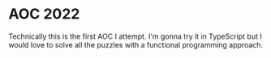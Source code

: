 # AOC 2022
Technically this is the first AOC I attempt. I'm gonna try it in TypeScript but I would love to solve all the puzzles with a functional programming approach.
